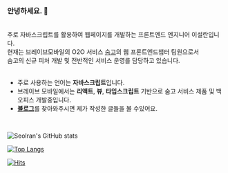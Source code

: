 ### 안녕하세요. 👋
<br/>
주로 자바스크립트를 활용하여 웹페이지를 개발하는 프론트엔드 엔지니어 이설란입니다.<br/>
현재는 브레이브모바일의 O2O 서비스 <a href="https://soomgo.com" target="_blank">숨고</a>의 웹 프론트엔드챕터 팀원으로서<br/>
숨고의 신규 피처 개발 및 전반적인 서비스 운영를 담당하고 있습니다.<br/><br/>


- 주로 사용하는 언어는 **자바스크립트**입니다.
- 브레이브 모바일에서는 **리액트**, **뷰**, **타입스크립트** 기반으로 숨고 서비스 제품 및 백오피스 개발중입니다.
- <a href="https://seolranlee.github.io/">**블로그**</a>를 찾아와주시면 제가 작성한 글들을 볼 수있어요.

<br/>

![Seolran's GitHub stats](https://github-readme-stats.vercel.app/api?username=seolranlee&count_private=true&show_icons=true&theme=onedark)

[![Top Langs](https://github-readme-stats.vercel.app/api/top-langs/?username=seolranlee&hide=php,html&theme=onedark&card_width=495)](https://github.com/anuraghazra/github-readme-stats)

[![Hits](https://hits.seeyoufarm.com/api/count/incr/badge.svg?url=https%3A%2F%2Fgithub.com%2Fseolranlee%2Fhit-counter&count_bg=%23007BFF&title_bg=%23555555&icon=&icon_color=%23E7E7E7&title=hits&edge_flat=false)](https://hits.seeyoufarm.com)

